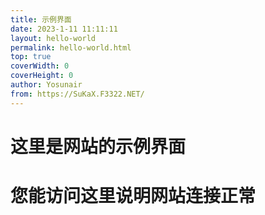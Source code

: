 ```yaml
---
title: 示例界面
date: 2023-1-11 11:11:11
layout: hello-world
permalink: hello-world.html
top: true
coverWidth: 0
coverHeight: 0
author: Yosunair
from: https://SuKaX.F3322.NET/
---
```


#   这里是网站的示例界面      
#   您能访问这里说明网站连接正常      